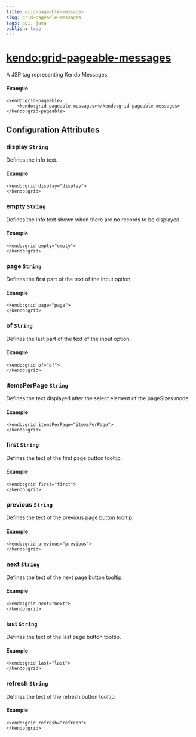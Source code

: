 ```yaml
---
title: grid-pageable-messages
slug: grid-pageable-messages
tags: api, java
publish: true
---
```


# <kendo:grid-pageable-messages>
A JSP tag representing Kendo Messages.

#### Example
    <kendo:grid-pageable>
        <kendo:grid-pageable-messages></kendo:grid-pageable-messages>
    </kendo:grid-pageable>


## Configuration Attributes


### display `String`

Defines the info text.

#### Example
    <kendo:grid display="display">
    </kendo:grid>



### empty `String`

Defines the info text shown when there are no records to be displayed.

#### Example
    <kendo:grid empty="empty">
    </kendo:grid>



### page `String`

Defines the first part of the text of the input option.

#### Example
    <kendo:grid page="page">
    </kendo:grid>



### of `String`

Defines the last part of the text of the input option.

#### Example
    <kendo:grid of="of">
    </kendo:grid>



### itemsPerPage `String`

Defines the text displayed after the select element of the pageSizes mode.

#### Example
    <kendo:grid itemsPerPage="itemsPerPage">
    </kendo:grid>



### first `String`

Defines the text of the first page button tooltip.

#### Example
    <kendo:grid first="first">
    </kendo:grid>



### previous `String`

Defines the text of the previous page button tooltip.

#### Example
    <kendo:grid previous="previous">
    </kendo:grid>



### next `String`

Defines the text of the next page button tooltip.

#### Example
    <kendo:grid next="next">
    </kendo:grid>



### last `String`

Defines the text of the last page button tooltip.

#### Example
    <kendo:grid last="last">
    </kendo:grid>



### refresh `String`

Defines the text of the refresh button tooltip.

#### Example
    <kendo:grid refresh="refresh">
    </kendo:grid>



